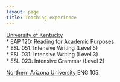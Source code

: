 ```yaml
---
layout: page
title: Teaching experience
---
```

<p>
<u> University of Kentucky </u><br>
* EAP 120: Reading for Academic Purposes<br>
* ESL 051: Intensive Writing (Level 5)<br>
* ESL 031: Intensive Writing (Level 3)<br>
* ESL 023: Intensive Grammar (Level 2)<br>
</p>

<p>
<u> Northern Arizona University </u>
ENG 105: 
